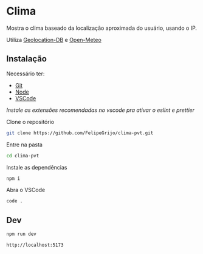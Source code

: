 # Clima

Mostra o clima baseado da localização aproximada do usuário, usando o IP.

Utiliza [Geolocation-DB](https://www.geolocation-db.com/) e [Open-Meteo](https://open-meteo.com/)

## Instalação

Necessário ter:

- [Git](https://git-scm.com/downloads/win)
- [Node](https://nodejs.org/en/download)
- [VSCode](https://code.visualstudio.com/download)

_Instale as extensões recomendadas no vscode pra ativar o eslint e prettier_

Clone o repositório

```sh
git clone https://github.com/FelipeGrijo/clima-pvt.git
```

Entre na pasta

```sh
cd clima-pvt
```

Instale as dependências

```sh
npm i
```

Abra o VSCode

```sh
code .
```

## Dev

```sh
npm run dev
```

```sh
http://localhost:5173
```

